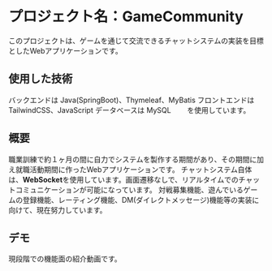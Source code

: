 # プロジェクト名：GameCommunity
このプロジェクトは、ゲームを通じて交流できるチャットシステムの実装を目標としたWebアプリケーションです。
## 使用した技術
バックエンドは Java(SpringBoot)、Thymeleaf、MyBatis
フロントエンドは TailwindCSS、JavaScript
データベースは MySQL　　
を使用しています。
## 概要
職業訓練で約１ヶ月の間に自力でシステムを製作する期間があり、その期間に加え就職活動期間に作ったWebアプリケーションです。
チャットシステム自体は、**WebSocket**を使用しています。画面遷移なしで、リアルタイムでのチャットコミュニケーションが可能になっています。
対戦募集機能、遊んでいるゲームの登録機能、レーティング機能、DM(ダイレクトメッセージ)機能等の実装に向けて、現在努力しています。
## デモ
現段階での機能面の紹介動画です。
